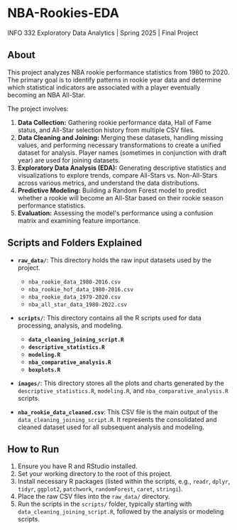 # NBA-Rookies-EDA


INFO 332 Exploratory Data Analytics | Spring 2025 | Final Project

## About

This project analyzes NBA rookie performance statistics from 1980 to 2020. The primary goal is to identify patterns in rookie year data and determine which statistical indicators are associated with a player eventually becoming an NBA All-Star.

The project involves:
1.  **Data Collection:** Gathering rookie performance data, Hall of Fame status, and All-Star selection history from multiple CSV files.
2.  **Data Cleaning and Joining:** Merging these datasets, handling missing values, and performing necessary transformations to create a unified dataset for analysis. Player names (sometimes in conjunction with draft year) are used for joining datasets.
3.  **Exploratory Data Analysis (EDA):** Generating descriptive statistics and visualizations to explore trends, compare All-Stars vs. Non-All-Stars across various metrics, and understand the data distributions.
4.  **Predictive Modeling:** Building a Random Forest model to predict whether a rookie will become an All-Star based on their rookie season performance statistics.
5.  **Evaluation:** Assessing the model's performance using a confusion matrix and examining feature importance.

## Scripts and Folders Explained

* **`raw_data/`**: This directory holds the raw input datasets used by the project.
    * `nba_rookie_data_1980-2016.csv`
    * `nba_rookie_hof_data_1980-2016.csv`
    * `nba_rookie_data_1979-2020.csv`
    * `nba_all_star_data_1980-2022.csv`

* **`scripts/`**: This directory contains all the R scripts used for data processing, analysis, and modeling.
    * **`data_cleaning_joining_script.R`**
    * **`descriptive_statistics.R`**
    * **`modeling.R`**
    * **`nba_comparative_analysis.R`**
    * **`boxplots.R`**

* **`images/`**: This directory stores all the plots and charts generated by the `descriptive_statistics.R`, `modeling.R`, and `nba_comparative_analysis.R` scripts.

* **`nba_rookie_data_cleaned.csv`**: This CSV file is the main output of the `data_cleaning_joining_script.R`. It represents the consolidated and cleaned dataset used for all subsequent analysis and modeling.

## How to Run

1.  Ensure you have R and RStudio installed.
2.  Set your working directory to the root of this project.
3.  Install necessary R packages (listed within the scripts, e.g., `readr`, `dplyr`, `tidyr`, `ggplot2`, `patchwork`, `randomForest`, `caret`, `stringi`).
4.  Place the raw CSV files into the `raw_data/` directory.
5.  Run the scripts in the `scripts/` folder, typically starting with `data_cleaning_joining_script.R`, followed by the analysis or modeling scripts.
